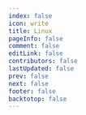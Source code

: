 ```yaml
---
index: false
icon: write
title: Linux
pageInfo: false
comment: false
editLink: false
contributors: false
lastUpdated: false
prev: false
next: false
footer: false
backtotop: false
---
```

